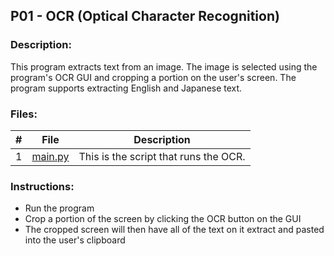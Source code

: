 ## P01 - OCR (Optical Character Recognition)

### Description:
This program extracts text from an image. The image is selected using the program's OCR GUI and cropping a portion on the user's screen. The program supports extracting English and Japanese text.

### Files:
|   #   | File            | Description                                        |
| :---: | --------------- | -------------------------------------------------- |
|   1   | [main.py](https://github.com/jtsui23-code/Projects/blob/main/Projects/ocr/main.py)        | This is the script that runs the OCR.      |


### Instructions:

- Run the program
- Crop a portion of the screen by clicking the OCR button on the GUI
- The cropped screen will then have all of the text on it extract and pasted into the user's clipboard
  

